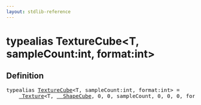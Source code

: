 ```yaml
---
layout: stdlib-reference
---
```


# typealias TextureCube\<T, sampleCount:int, format:int\>

## Definition

<pre>
<span class='code_keyword'>typealias</span> <a href="/stdlib-reference/types/TextureCube" class="code_type">TextureCube</a>&lt;<span class="code_type">T</span>, sampleCount:<span class="code_keyword">int</span>, format:<span class="code_keyword">int</span>&gt; = 
    <a href="/stdlib-reference/types/Texture/index" class="code_type">_Texture</a>&lt;<span class="code_type">T</span>, <a href="/stdlib-reference/types/ShapeCube/index" class="code_type">__ShapeCube</a>, 0, 0, sampleCount, 0, 0, 0, format&gt;;
</pre>

